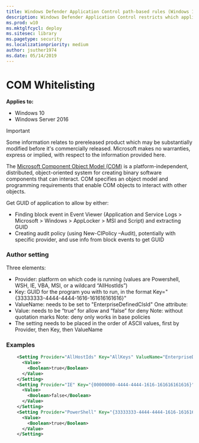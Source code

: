 ```yaml
---
title: Windows Defender Application Control path-based rules (Windows 10)
description: Windows Defender Application Control restricts which applications users are allowed to run and the code that runs in the system core.
ms.prod: w10
ms.mktglfcycl: deploy
ms.sitesec: library
ms.pagetype: security
ms.localizationpriority: medium
author: jsuther1974
ms.date: 05/14/2019
---
```


# COM Whitelisting

**Applies to:**

-   Windows 10
-   Windows Server 2016

>[!IMPORTANT]
>Some information relates to prereleased product which may be substantially modified before it's commercially released. Microsoft makes no warranties, express or implied, with respect to the information provided here.

The [Microsoft Component Object Model (COM)](https://docs.microsoft.com/windows/desktop/com/the-component-object-model) is a platform-independent, distributed, object-oriented system for creating binary software components that can interact. COM specifies an object model and programming requirements that enable COM objects to interact with other objects.

Get GUID of application to allow by either:
- Finding block event in Event Viewer (Application and Service Logs > Microsoft > Windows > AppLocker > MSI and Script) and extracting GUID
- Creating audit policy (using New-CIPolicy –Audit), potentially with specific provider, and use info from block events to get GUID

### Author setting

Three elements:
- Provider: platform on which code is running (values are  Powershell, WSH, IE, VBA, MSI, or a wildcard “AllHostIds”)
- Key: GUID for the program you with to run, in the format Key="{33333333-4444-4444-1616-161616161616}"
- ValueName: needs to be set to "EnterpriseDefinedClsId"
One attribute:
- Value: needs to be “true” for allow and “false” for deny
  Note: without quotation marks
  Note: deny only works in base policies
- The setting needs to be placed in the order of ASCII values, first by Provider, then Key, then ValueName

### Examples

```xml
    <Setting Provider="AllHostIds" Key="AllKeys" ValueName="EnterpriseDefinedClsId">
      <Value>
        <Boolean>true</Boolean>
      </Value>
    </Setting>
    <Setting Provider="IE" Key="{00000000-4444-4444-1616-161616161616}" ValueName="EnterpriseDefinedClsId">
      <Value>
        <Boolean>false</Boolean>
      </Value>
    </Setting>
    <Setting Provider="PowerShell" Key="{33333333-4444-4444-1616-161616161616}" ValueName="EnterpriseDefinedClsId">
      <Value>
        <Boolean>true</Boolean>
      </Value>
    </Setting>
```

